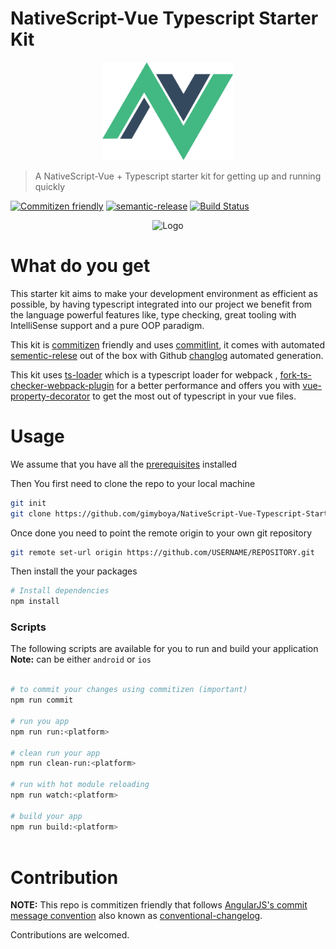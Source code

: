 # NativeScript-Vue Typescript Starter Kit

<p align="center">
  <img alt="Logo" src="./app/assets/images/NativeScript-Vue.png" height="157" />
</p>

> A NativeScript-Vue + Typescript starter kit for getting up and running quickly

[![Commitizen friendly](https://img.shields.io/badge/commitizen-friendly-brightgreen.svg)](http://commitizen.github.io/cz-cli/) [![semantic-release](https://img.shields.io/badge/%20%20%F0%9F%93%A6%F0%9F%9A%80-semantic--release-e10079.svg)](https://github.com/semantic-release/semantic-release) [![Build Status](https://travis-ci.org/gimyboya/NativeScript-Vue-Typescript-Starter-Kit.svg?branch=master)](https://travis-ci.org/gimyboya/NativeScript-Vue-Typescript-Starter-Kit)

<div align="center">
    <img alt="Logo" src="https://i.imgur.com/GerflS3.png" />
</div>

# What do you get

This starter kit aims to make your development environment as efficient as possible, by having typescript integrated into our project we benefit from the language powerful features like, type checking, great tooling with IntelliSense support and a pure OOP paradigm.

This kit is [commitizen](https://github.com/commitizen/cz-cli) friendly and uses [commitlint](https://github.com/marionebl/commitlint), it comes with automated [sementic-relese](https://github.com/semantic-release/semantic-release) out of the box with Github [changlog](https://github.com/semantic-release/github) automated generation.

This kit uses [ts-loader](https://github.com/TypeStrong/ts-loader) which is a typescript loader for webpack , [fork-ts-checker-webpack-plugin](https://github.com/Realytics/fork-ts-checker-webpack-plugin) for a better performance and offers you with [vue-property-decorator](https://github.com/kaorun343/vue-property-decorator) to get the most out of typescript in your vue files.

# Usage

We assume that you have all the [prerequisites](https://nativescript-vue.org/en/docs/getting-started/installation/#prerequisites) installed


Then You first need to clone the repo to your local machine

```bash
git init
git clone https://github.com/gimyboya/NativeScript-Vue-Typescript-Starter-Kit.git
```
Once done you need to point the remote origin to your own git repository

```bash
git remote set-url origin https://github.com/USERNAME/REPOSITORY.git
```
Then install the your packages

```bash
# Install dependencies
npm install
```

### Scripts

The following scripts are available for you to run and build your application
**Note:** <platform> can be either `android` or `ios`

``` bash

# to commit your changes using commitizen (important)
npm run commit

# run you app
npm run run:<platform>

# clean run your app
npm run clean-run:<platform>

# run with hot module reloading
npm run watch:<platform>

# build your app
npm run build:<platform>
    
```
# Contribution

**NOTE:** This repo is commitizen friendly that follows [AngularJS's commit message convention](https://github.com/angular/angular.js/blob/master/DEVELOPERS.md#-git-commit-guidelines) also known as [conventional-changelog](https://github.com/ajoslin/conventional-changelog).

Contributions are welcomed.